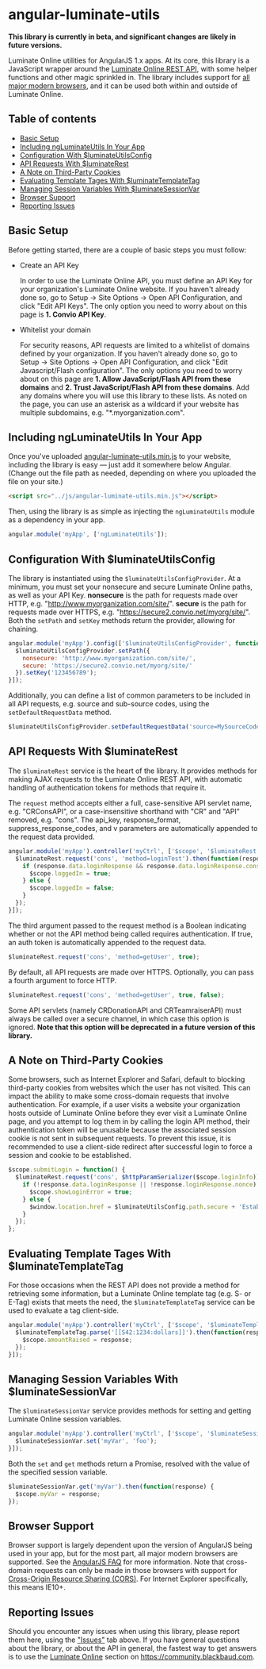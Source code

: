 # angular-luminate-utils

**This library is currently in beta, and significant changes are likely in future versions.**

Luminate Online utilities for AngularJS 1.x apps. At its core, this library is a JavaScript wrapper around 
the [Luminate Online REST API](http://open.convio.com/api), with some helper functions and other magic 
sprinkled in. The library includes support for [all major modern browsers](#browser-support), and it can be 
used both within and outside of Luminate Online.

## Table of contents

- [Basic Setup](#basic-setup)
- [Including ngLuminateUtils In Your App](#including-ngLuminateUtils-in-your-app)
- [Configuration With $luminateUtilsConfig](#configuration-with-luminateutilsconfig)
- [API Requests With $luminateRest](#api-requests-with-luminaterest)
- [A Note on Third-Party Cookies](#a-note-on-third-party-cookies)
- [Evaluating Template Tages With $luminateTemplateTag](#evaluating-template-tags-with-luminatetemplatetag)
- [Managing Session Variables With $luminateSessionVar](#managing-session-variables-with-luminatesessionvar)
- [Browser Support](#browser-support)
- [Reporting Issues](#reporting-issues)

## Basic Setup

Before getting started, there are a couple of basic steps you must follow:

 * Create an API Key
   
   In order to use the Luminate Online API, you must define an API Key for your organization's Luminate Online 
   website. If you haven't already done so, go to Setup -> Site Options -> Open API Configuration, and click 
   "Edit API Keys". The only option you need to worry about on this page is **1. Convio API Key**.
 
 * Whitelist your domain
   
   For security reasons, API requests are limited to a whitelist of domains defined by your organization. If you 
   haven't already done so, go to Setup -> Site Options -> Open API Configuration, and click 
   "Edit Javascript/Flash configuration". The only options you need to worry about on this page are 
   **1. Allow JavaScript/Flash API from these domains** and **2. Trust JavaScript/Flash API from these domains**. 
   Add any domains where you will use this library to these lists. As noted on the page, you can use an asterisk 
   as a wildcard if your website has multiple subdomains, e.g. "\*.myorganization.com".

## Including ngLuminateUtils In Your App

Once you've uploaded 
[angular-luminate-utils.min.js](https://github.com/noahcooper/angular-luminate-utils/blob/master/dist/js/angular-luminate-utils.min.js) 
to your website, including the library is easy &mdash; just add it somewhere below Angular. 
(Change out the file path as needed, depending on where you uploaded the file on your site.)

```  html
<script src="../js/angular-luminate-utils.min.js"></script>
```

Then, using the library is as simple as injecting the `ngLuminateUtils` module as a dependency in your app.

``` js
angular.module('myApp', ['ngLuminateUtils']);
```

## Configuration With $luminateUtilsConfig

The library is instantiated using the `$luminateUtilsConfigProvider`. At a minimum, you must set your 
nonsecure and secure Luminate Online paths, as well as your API Key. **nonsecure** is the path for requests 
made over HTTP, e.g. "http://www.myorganization.com/site/". **secure** is the path for requests made over HTTPS, 
e.g. "https://secure2.convio.net/myorg/site/". Both the `setPath` and `setKey` methods return the provider, 
allowing for chaining.

``` js
angular.module('myApp').config(['$luminateUtilsConfigProvider', function($luminateUtilsConfigProvider) {
  $luminateUtilsConfigProvider.setPath({
    nonsecure: 'http://www.myorganization.com/site/', 
    secure: 'https://secure2.convio.net/myorg/site/'
  }).setKey('123456789');
}]);
```

Additionally, you can define a list of common parameters to be included in all API requests, e.g. source and 
sub-source codes, using the `setDefaultRequestData` method.

``` js
$luminateUtilsConfigProvider.setDefaultRequestData('source=MySourceCode');
```

## API Requests With $luminateRest

The `$luminateRest` service is the heart of the library. It provides methods for making AJAX requests to the 
Luminate Online REST API, with automatic handling of authentication tokens for methods that require it.

The `request` method accepts either a full, case-sensitive API servlet name, e.g. "CRConsAPI", or a 
case-insensitive shorthand with "CR" and "API" removed, e.g. "cons". The api_key, response_format, 
suppress_response_codes, and v parameters are automatically appended to the request data provided.

``` js
angular.module('myApp').controller('myCtrl', ['$scope', '$luminateRest', function($scope, $luminateRest) {
  $luminateRest.request('cons', 'method=loginTest').then(function(response) {
    if (response.data.loginResponse && response.data.loginResponse.cons_id && response.data.loginResponse.cons_id > 0) {
      $scope.loggedIn = true;
    } else {
      $scope.loggedIn = false;
    }
  });
}]);
```

The third argument passed to the request method is a Boolean indicating whether or not the API method being 
called requires authentication. If true, an auth token is automatically appended to the request data.

``` js
$luminateRest.request('cons', 'method=getUser', true);
```

By default, all API requests are made over HTTPS. Optionally, you can pass a fourth argument to force HTTP.

``` js
$luminateRest.request('cons', 'method=getUser', true, false);
```

Some API servlets (namely CRDonationAPI and CRTeamraiserAPI) must always be called over a secure channel, in 
which case this option is ignored. **Note that this option will be deprecated in a future version of this library.**

## A Note on Third-Party Cookies

Some browsers, such as Internet Explorer and Safari, default to blocking third-party cookies from websites 
which the user has not visited. This can impact the ability to make some cross-domain requests that involve 
authentication. For example, if a user visits a website your organization hosts outside of Luminate Online 
before they ever visit a Luminate Online page, and you attempt to log them in by calling the login API method, 
their authentication token will be unusable because the associated session cookie is not sent in subsequent 
requests. To prevent this issue, it is recommended to use a client-side redirect after successful login to 
force a session and cookie to be established.

``` js
$scope.submitLogin = function() {
  $luminateRest.request('cons', $httpParamSerializer($scope.loginInfo)).then(function(response) {
    if (!response.data.loginResponse || !response.loginResponse.nonce) {
      $scope.showLoginError = true;
    } else {
      $window.location.href = $luminateUtilsConfig.path.secure + 'EstablishSession?NONCE_TOKEN=' + response.loginResponse.nonce + '&NEXTURL=' + encodeURIComponent($location.absUrl())
    }
  });
};
```

## Evaluating Template Tages With $luminateTemplateTag

For those occasions when the REST API does not provide a method for retrieving some information, but a Luminate Online 
template tag (e.g. S- or E-Tag) exists that meets the need, the `$luminateTemplateTag` service can be used to 
evaluate a tag client-side. 

``` js
angular.module('myApp').controller('myCtrl', ['$scope', '$luminateTemplateTag', function($scope, $luminateTemplateTag) {
  $luminateTemplateTag.parse('[[S42:1234:dollars]]').then(function(response) {
    $scope.amountRaised = response;
  });
}]);
```

## Managing Session Variables With $luminateSessionVar

The `$luminateSessionVar` service provides methods for setting and getting Luminate Online session variables.

``` js
angular.module('myApp').controller('myCtrl', ['$scope', '$luminateSessionVar', function($scope, $luminateSessionVar) {
  $luminateSessionVar.set('myVar', 'foo');
}]);
```

Both the `set` and `get` methods return a Promise, resolved with the value of the specified session variable.

``` js
$luminateSessionVar.get('myVar').then(function(response) {
  $scope.myVar = response;
});
```

## Browser Support

Browser support is largely dependent upon the version of AngularJS being used in your app, but for the most part, 
all major modern browsers are supported. See the [AngularJS FAQ](https://docs.angularjs.org/misc/faq#what-browsers-does-angularjs-work-with-) 
for more information. Note that cross-domain requests can only be made in those browsers with support for 
[Cross-Origin Resource Sharing (CORS)](http://www.w3.org/TR/cors/). For Internet Explorer specifically, this means IE10+.

## Reporting Issues

Should you encounter any issues when using this library, please report them here, using the 
["Issues"](https://github.com/noahcooper/angular-luminate-utils/issues) tab above. If you have general 
questions about the library, or about the API in general, the fastest way to get answers is to use 
the [Luminate Online](https://community.blackbaud.com/products/luminate) section on 
https://community.blackbaud.com.